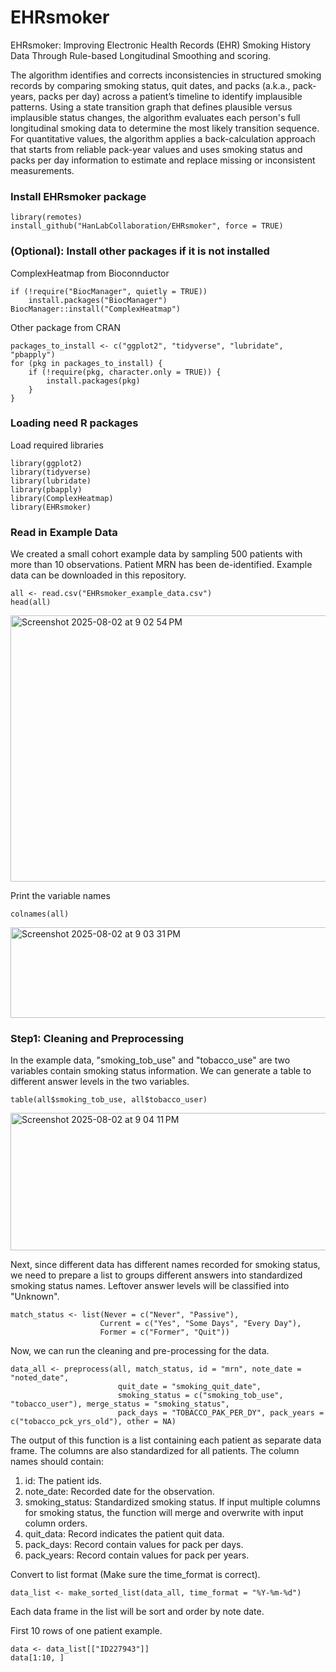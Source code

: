 # EHRsmoker

EHRsmoker: Improving Electronic Health Records (EHR) Smoking History Data Through Rule-based  Longitudinal Smoothing and scoring.

The algorithm identifies and corrects inconsistencies in structured smoking records by comparing smoking status, quit dates, and packs (a.k.a., pack-years, packs per day) across a patient’s timeline to identify implausible patterns. Using a state transition graph that defines plausible versus implausible status changes, the algorithm evaluates each person's full longitudinal smoking data to determine the most likely transition sequence. For quantitative values, the algorithm applies a back-calculation approach that starts from reliable pack-year values and uses smoking status and packs per day information to estimate and replace missing or inconsistent measurements.

### Install EHRsmoker package
```{r}
library(remotes)
install_github("HanLabCollaboration/EHRsmoker", force = TRUE)
```

### (Optional): Install other packages if it is not installed
ComplexHeatmap from Bioconnductor
```{r}
if (!require("BiocManager", quietly = TRUE))
    install.packages("BiocManager")
BiocManager::install("ComplexHeatmap")
```
Other package from CRAN
```{r}
packages_to_install <- c("ggplot2", "tidyverse", "lubridate", "pbapply")
for (pkg in packages_to_install) {
    if (!require(pkg, character.only = TRUE)) {
        install.packages(pkg)
    }
}
```

### Loading need R packages
Load required libraries
```{r}
library(ggplot2)
library(tidyverse)
library(lubridate)
library(pbapply)
library(ComplexHeatmap)
library(EHRsmoker)
```
### Read in Example Data
We created a small cohort example data by sampling 500 patients with more than 10 observations. Patient MRN has been de-identified. Example data can be downloaded in this repository. 

```{r}
all <- read.csv("EHRsmoker_example_data.csv")
head(all)
```
<img width="925" height="426" alt="Screenshot 2025-08-02 at 9 02 54 PM" src="https://github.com/user-attachments/assets/eafb0307-a43e-48c8-a670-75e285b09cc5" />

Print the variable names
```{r}
colnames(all)
```
<img width="925" height="145" alt="Screenshot 2025-08-02 at 9 03 31 PM" src="https://github.com/user-attachments/assets/1cfe21ea-b8d0-442f-8902-2e200d6a477c" />

### Step1: Cleaning and Preprocessing

In the example data, "smoking_tob_use" and "tobacco_use" are two variables contain smoking status information. We can generate a table to different answer levels in the two variables.

```{r}
table(all$smoking_tob_use, all$tobacco_user)
```
<img width="927" height="220" alt="Screenshot 2025-08-02 at 9 04 11 PM" src="https://github.com/user-attachments/assets/1b3fb924-8736-48cb-8b7a-34c0c91d6e0d" />

Next, since different data has different names recorded for smoking status, we need to prepare a list to groups different answers into standardized smoking status names. Leftover answer levels will be classified into "Unknown".

```{r}
match_status <- list(Never = c("Never", "Passive"),
                    Current = c("Yes", "Some Days", "Every Day"),
                    Former = c("Former", "Quit"))
```

Now, we can run the cleaning and pre-processing for the data. 
```{r}
data_all <- preprocess(all, match_status, id = "mrn", note_date = "noted_date", 
                        quit_date = "smoking_quit_date",
                        smoking_status = c("smoking_tob_use", "tobacco_user"), merge_status = "smoking_status",
                        pack_days = "TOBACCO_PAK_PER_DY", pack_years = c("tobacco_pck_yrs_old"), other = NA)

```

The output of this function is a list containing each patient as separate data frame. The columns are also standardized for all patients. The column names should contain: 

1. id: The patient ids.
2. note_date: Recorded date for the observation.
3. smoking_status: Standardized smoking status. If input multiple columns for smoking status, the function will merge and overwrite with input column orders. 
4. quit_data: Record indicates the patient quit data.
5. pack_days: Record contain values for pack per days. 
6. pack_years: Record contain values for pack per years. 

Convert to list format (Make sure the time_format is correct).
```{r}
data_list <- make_sorted_list(data_all, time_format = "%Y-%m-%d")
```
Each data frame in the list will be sort and order by note date. 

First 10 rows of one patient example. 
```{r}
data <- data_list[["ID227943"]]
data[1:10, ]
```



















